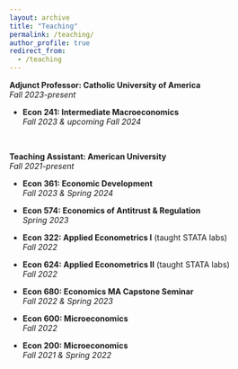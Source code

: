 ```yaml
---
layout: archive
title: "Teaching"
permalink: /teaching/
author_profile: true
redirect_from:
  - /teaching
---
```



**Adjunct Professor: Catholic University of America**  
*Fall 2023-present*

- **Econ 241: Intermediate Macroeconomics**  
  *Fall 2023 & upcoming Fall 2024*

<br> 

**Teaching Assistant: American University**  
*Fall 2021-present*

- **Econ 361: Economic Development**  
  *Fall 2023 & Spring 2024*

- **Econ 574: Economics of Antitrust & Regulation**  
  *Spring 2023*

- **Econ 322: Applied Econometrics I** (taught STATA labs)  
  *Fall 2022*

- **Econ 624: Applied Econometrics II** (taught STATA labs)  
  *Fall 2022*

- **Econ 680: Economics MA Capstone Seminar**  
  *Fall 2022 & Spring 2023*

- **Econ 600: Microeconomics**  
  *Fall 2022*

- **Econ 200: Microeconomics**  
  *Fall 2021 & Spring 2022*


